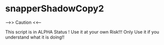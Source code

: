 snapperShadowCopy2
==================
-->>   Caution  <<--

This script is in ALPHA Status !
Use it at your own Risk!!!
Only Use it if you understand what it is doing!!



